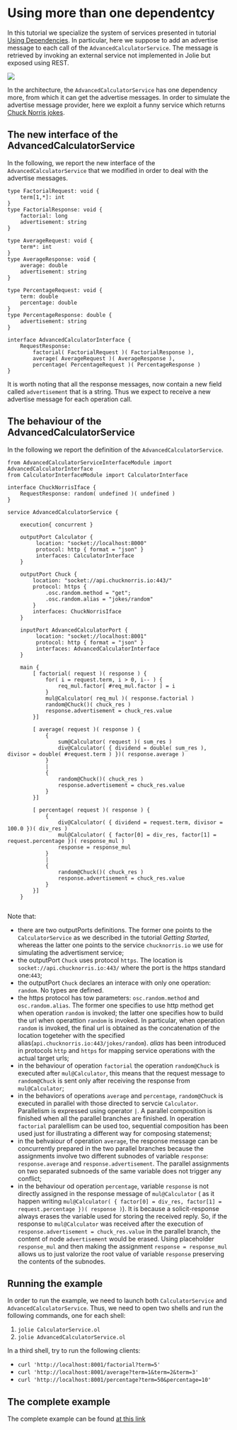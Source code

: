 # Using more than one dependentcy
In this tutorial we specialize the system of services presented in tutorial [Using Dependencies](https://docs.jolie-lang.org/v1.10.x/tutorials/using-dependencies/).
In particular, here we suppose to add an advertise message to each call of the `AdvancedCalculatorService`. The message is retrieved by invoking an external service not implemented in Jolie but exposed using REST. 


![](https://raw.githubusercontent.com/jolie/docs/v1.10.x/web/.gitbook/assets/using_more_than_one_dependency01.png)

In the architecture, the `AdvancedCalculatorService` has one dependency more, from which it can get the advertise messages.
In order to simulate the advertise message provider, here we exploit a funny service which returns [Chuck Norris jokes](https://api.chucknorris.io/).

## The new interface of the AdvancedCalculatorService
In the following, we report the new interface of the `AdvancedCalculatorService` that we modified in order to deal with the advertise messages.

```jolie
type FactorialRequest: void {
    term[1,*]: int
}
type FactorialResponse: void {
    factorial: long 
    advertisement: string
}

type AverageRequest: void {
    term*: int 
}
type AverageResponse: void {
    average: double
    advertisement: string
}

type PercentageRequest: void {
    term: double
    percentage: double
}
type PercentageResponse: double {
    advertisement: string 
}

interface AdvancedCalculatorInterface {
    RequestResponse:
        factorial( FactorialRequest )( FactorialResponse ),
        average( AverageRequest )( AverageResponse ),
        percentage( PercentageRequest )( PercentageResponse )
}

```
It is worth noting that all the response messages, now contain a new field called `advertisement` that is a string. Thus we expect to receive a new advertise message for each operation call.

## The behaviour of the AdvancedCalculatorService
In the following we report the definition of the `AdvancedCalculatorService`. 

```jolie
from AdvancedCalculatorServiceInterfaceModule import AdvancedCalculatorInterface
from CalculatorInterfaceModule import CalculatorInterface

interface ChuckNorrisIface {
    RequestResponse: random( undefined )( undefined )
}

service AdvancedCalculatorService {

    execution{ concurrent }

    outputPort Calculator {
         location: "socket://localhost:8000"
         protocol: http { format = "json" }
         interfaces: CalculatorInterface
    }
    
    outputPort Chuck {
        location: "socket://api.chucknorris.io:443/"
        protocol: https {
            .osc.random.method = "get";
            .osc.random.alias = "jokes/random"
        }
        interfaces: ChuckNorrisIface
    }

    inputPort AdvancedCalculatorPort {
         location: "socket://localhost:8001"
         protocol: http { format = "json" }
         interfaces: AdvancedCalculatorInterface
    }

    main {
        [ factorial( request )( response ) {
            for( i = request.term, i > 0, i-- ) {
                req_mul.factor[ #req_mul.factor ] = i
            }
            mul@Calculator( req_mul )( response.factorial )  
            random@Chuck()( chuck_res )
            response.advertisement = chuck_res.value          
        }]

        [ average( request )( response ) {
            {
                sum@Calculator( request )( sum_res )
                div@Calculator( { dividend = double( sum_res ), divisor = double( #request.term ) })( response.average )
            }
            |
            {
                random@Chuck()( chuck_res )
                response.advertisement = chuck_res.value
            }
        }]

        [ percentage( request )( response ) {
            {
                div@Calculator( { dividend = request.term, divisor = 100.0 })( div_res )
                mul@Calculator( { factor[0] = div_res, factor[1] = request.percentage })( response_mul )
                response = response_mul
            }
            |
            {
                random@Chuck()( chuck_res )
                response.advertisement = chuck_res.value
            }
        }]
    }


```
Note that:
- there are two outputPorts definitions. The former one points to the `CalculatorService` as we described in the tutorial _Getting Started_, whereas the latter one points to the service `chucknorris.io` we use for simulating the advertisment service;
- the outputPort `Chuck` uses protocol `https`. The location is `socket://api.chucknorris.io:443/`  where the port is the https standard one:`443`;
- the outputPort `Chuck` declares an interace with only one operation: `random`. No types are defined. 
- the https protocol has tow parameters: `osc.random.method` and `osc.random.alias`. The former one specifies to use http method get when operation `random` is invoked; the latter one specifies how to build the url when operattion `random` is invoked. In particular, when operation `random` is invoked, the final url is obtained as the concatenation of the location togeteher with the specified alias(`api.chucknorris.io:443/jokes/random`). _alias_ has been introduced in protocols `http` and `https` for mapping service operations with the actual target urls;
- in the behaviour of operation `factorial` the operation `random@Chuck` is executed after `mul@Calculator`, this means that the request message to `random@Chuck` is sent only after receiving the response from `mul@Calculator`;
- in the behaviors of operations `average` and `percentage`, `random@Chuck` is executed in parallel with those directed to servcie `Calculator`. Parallelism is expressed using operator `|`. A parallel composition is finished when all the parallel branches are finished. In operation `factorial` paralellism can be used too,  sequential composition has been used just for illustrating a different way for composing statemenst;
- in the behvaiour of operation `average`, the response message can be concurrently prepared in the two parallel branches because the assignments involve two different subnodes of variable `response`: `response.average` and `response.advertisement`. The parallel assignments on two separated subnoeds of the same variable does not trigger any conflict;
- in the behaviour od operation `percentage`, variable `response` is not directly assigned in the response message of `mul@Calculator` ( as it happen writing `mul@Calculator( { factor[0] = div_res, factor[1] = request.percentage })( response )`). It is because a solicit-response always erases the variable used for storing the received reply. So, if the response to `mul@Calculator` was received after the execution of `response.advertisement = chuck_res.value` in the parallel branch, the content of node `advertisement` would be erased.  Using placeholder `response_mul` and then making the assignment `response = response_mul` allows us to just valorize the root value of variable `response` preserving the contents of the subnodes.

## Running the example
In order to run the example, we need to launch both `CalculatorService` and `AdvancedCalculatorService`. Thus, we need to open two shells and run the following commands, one for each shell:

1. `jolie CalculatorService.ol`
2. `jolie AdvancedCalculatorService.ol`

In a third shell, try to run the following clients:

- `curl 'http://localhost:8001/factorial?term=5'`
- `curl 'http://localhost:8001/average?term=1&term=2&term=3'`
- `curl 'http://localhost:8001/percentage?term=50&percentage=10'`

## The complete example
The complete example can be found [at this link](https://github.com/jolie/examples/tree/master/v1.10.x/tutorials/using_more_than_one_dependency)


